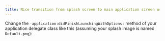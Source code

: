 ```yaml
---
title: Nice transition from splash screen to main application screen using fade out and zoom in animation
---
```


Change the `-application:didFinishLaunchingWithOptions:` method of your application
delegate class like this (assuming your splash image is named `Default.png`):

<figure>
  <script src="https://gist.github.com/1026439.js"> </script>
</figure>
